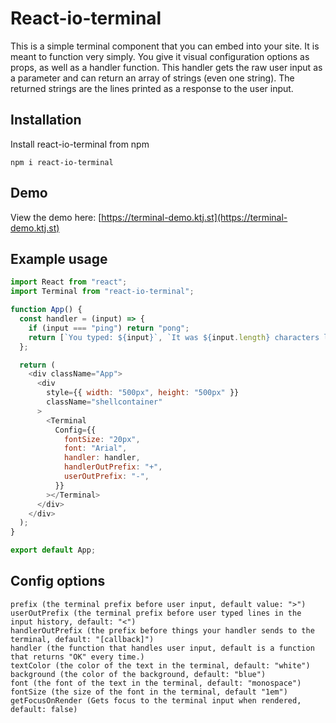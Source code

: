 # React-io-terminal

This is a simple terminal component that you can embed into your site. It is meant to function very simply. You give it visual configuration options as props, as well as a handler function. This handler gets the raw user input as a parameter and can return an array of strings (even one string). The returned strings are the lines printed as a response to the user input.

## Installation

Install react-io-terminal from npm

```
npm i react-io-terminal
```

## Demo

View the demo here: [https://terminal-demo.ktj.st](https://terminal-demo.ktj.st)

## Example usage

```javascript
import React from "react";
import Terminal from "react-io-terminal";

function App() {
  const handler = (input) => {
    if (input === "ping") return "pong";
    return [`You typed: ${input}`, `It was ${input.length} characters long`];
  };

  return (
    <div className="App">
      <div
        style={{ width: "500px", height: "500px" }}
        className="shellcontainer"
      >
        <Terminal
          Config={{
            fontSize: "20px",
            font: "Arial",
            handler: handler,
            handlerOutPrefix: "+",
            userOutPrefix: "-",
          }}
        ></Terminal>
      </div>
    </div>
  );
}

export default App;
```

## Config options

```
prefix (the terminal prefix before user input, default value: ">")
userOutPrefix (the terminal prefix before user typed lines in the input history, default: "<")
handlerOutPrefix (the prefix before things your handler sends to the terminal, default: "[callback]")
handler (the function that handles user input, default is a function that returns "OK" every time.)
textColor (the color of the text in the terminal, default: "white")
background (the color of the background, default: "blue")
font (the font of the text in the terminal, default: "monospace")
fontSize (the size of the font in the terminal, default "1em")
getFocusOnRender (Gets focus to the terminal input when rendered, default: false)

```
